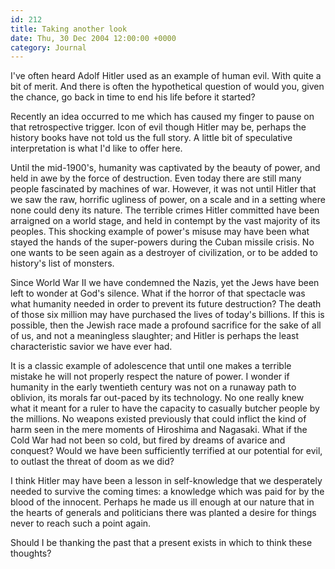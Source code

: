 ```yaml
---
id: 212
title: Taking another look
date: Thu, 30 Dec 2004 12:00:00 +0000
category: Journal
---
```


I've often heard Adolf Hitler used as an example of human evil.  With
quite a bit of merit.  And there is often the hypothetical question of
would you, given the chance, go back in time to end his life before it
started?

Recently an idea occurred to me which has caused my finger to pause on
that retrospective trigger.  Icon of evil though Hitler may be, perhaps
the history books have not told us the full story.  A little bit of
speculative interpretation is what I'd like to offer here.

Until the mid-1900's, humanity was captivated by the beauty of power,
and held in awe by the force of destruction.  Even today there are still
many people fascinated by machines of war.  However, it was not until
Hitler that we saw the raw, horrific ugliness of power, on a scale and
in a setting where none could deny its nature.  The terrible crimes
Hitler committed have been arraigned on a world stage, and held in
contempt by the vast majority of its peoples.  This shocking example of
power's misuse may have been what stayed the hands of the super-powers
during the Cuban missile crisis.  No one wants to be seen again as a
destroyer of civilization, or to be added to history's list of monsters.

Since World War II we have condemned the Nazis, yet the Jews have been
left to wonder at God's silence.  What if the horror of that spectacle
was what humanity needed in order to prevent its future destruction?
The death of those six million may have purchased the lives of today's
billions.  If this is possible, then the Jewish race made a profound
sacrifice for the sake of all of us, and not a meaningless slaughter;
and Hitler is perhaps the least characteristic savior we have ever had.

It is a classic example of adolescence that until one makes a terrible
mistake he will not properly respect the nature of power.  I wonder if
humanity in the early twentieth century was not on a runaway path to
oblivion, its morals far out-paced by its technology.  No one really
knew what it meant for a ruler to have the capacity to casually butcher
people by the millions.  No weapons existed previously that could
inflict the kind of harm seen in the mere moments of Hiroshima and
Nagasaki.  What if the Cold War had not been so cold, but fired by
dreams of avarice and conquest?  Would we have been sufficiently
terrified at our potential for evil, to outlast the threat of doom as we
did?

I think Hitler may have been a lesson in self-knowledge that we
desperately needed to survive the coming times: a knowledge which was
paid for by the blood of the innocent.  Perhaps he made us ill enough at
our nature that in the hearts of generals and politicians there was
planted a desire for things never to reach such a point again.

Should I be thanking the past that a present exists in which to think
these thoughts?


